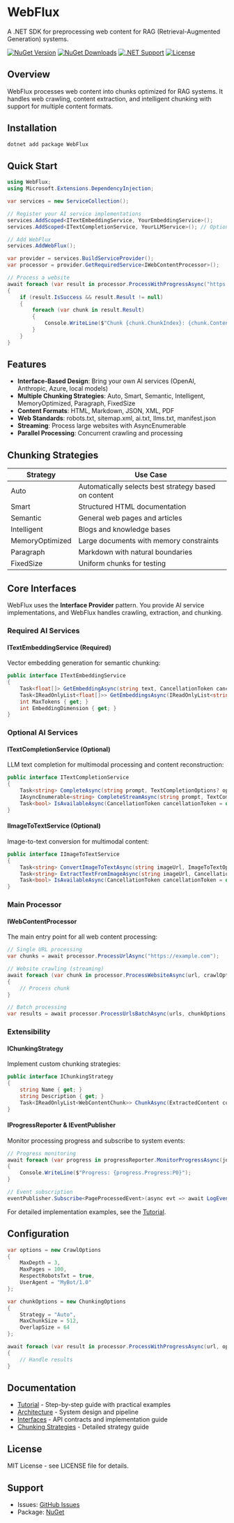 # WebFlux

A .NET SDK for preprocessing web content for RAG (Retrieval-Augmented Generation) systems.

[![NuGet Version](https://img.shields.io/nuget/v/WebFlux?style=flat-square&logo=nuget&color=004880)](https://www.nuget.org/packages/WebFlux/)
[![NuGet Downloads](https://img.shields.io/nuget/dt/WebFlux?style=flat-square&logo=nuget&color=004880)](https://www.nuget.org/packages/WebFlux/)
[![.NET Support](https://img.shields.io/badge/.NET-8%20|%209-512BD4?style=flat-square&logo=dotnet)](https://dotnet.microsoft.com/)
[![License](https://img.shields.io/github/license/iyulab/WebFlux?style=flat-square&color=green)](https://github.com/iyulab/WebFlux/blob/main/LICENSE)

## Overview

WebFlux processes web content into chunks optimized for RAG systems. It handles web crawling, content extraction, and intelligent chunking with support for multiple content formats.

## Installation

```bash
dotnet add package WebFlux
```

## Quick Start

```csharp
using WebFlux;
using Microsoft.Extensions.DependencyInjection;

var services = new ServiceCollection();

// Register your AI service implementations
services.AddScoped<ITextEmbeddingService, YourEmbeddingService>();
services.AddScoped<ITextCompletionService, YourLLMService>(); // Optional

// Add WebFlux
services.AddWebFlux();

var provider = services.BuildServiceProvider();
var processor = provider.GetRequiredService<IWebContentProcessor>();

// Process a website
await foreach (var result in processor.ProcessWithProgressAsync("https://example.com"))
{
    if (result.IsSuccess && result.Result != null)
    {
        foreach (var chunk in result.Result)
        {
            Console.WriteLine($"Chunk {chunk.ChunkIndex}: {chunk.Content}");
        }
    }
}
```

## Features

- **Interface-Based Design**: Bring your own AI services (OpenAI, Anthropic, Azure, local models)
- **Multiple Chunking Strategies**: Auto, Smart, Semantic, Intelligent, MemoryOptimized, Paragraph, FixedSize
- **Content Formats**: HTML, Markdown, JSON, XML, PDF
- **Web Standards**: robots.txt, sitemap.xml, ai.txt, llms.txt, manifest.json
- **Streaming**: Process large websites with AsyncEnumerable
- **Parallel Processing**: Concurrent crawling and processing

## Chunking Strategies

| Strategy | Use Case |
|----------|----------|
| Auto | Automatically selects best strategy based on content |
| Smart | Structured HTML documentation |
| Semantic | General web pages and articles |
| Intelligent | Blogs and knowledge bases |
| MemoryOptimized | Large documents with memory constraints |
| Paragraph | Markdown with natural boundaries |
| FixedSize | Uniform chunks for testing |

## Core Interfaces

WebFlux uses the **Interface Provider** pattern. You provide AI service implementations, and WebFlux handles crawling, extraction, and chunking.

### Required AI Services

#### ITextEmbeddingService (Required)
Vector embedding generation for semantic chunking:

```csharp
public interface ITextEmbeddingService
{
    Task<float[]> GetEmbeddingAsync(string text, CancellationToken cancellationToken = default);
    Task<IReadOnlyList<float[]>> GetEmbeddingsAsync(IReadOnlyList<string> texts, CancellationToken cancellationToken = default);
    int MaxTokens { get; }
    int EmbeddingDimension { get; }
}
```

### Optional AI Services

#### ITextCompletionService (Optional)
LLM text completion for multimodal processing and content reconstruction:

```csharp
public interface ITextCompletionService
{
    Task<string> CompleteAsync(string prompt, TextCompletionOptions? options = null, CancellationToken cancellationToken = default);
    IAsyncEnumerable<string> CompleteStreamAsync(string prompt, TextCompletionOptions? options = null, CancellationToken cancellationToken = default);
    Task<bool> IsAvailableAsync(CancellationToken cancellationToken = default);
}
```

#### IImageToTextService (Optional)
Image-to-text conversion for multimodal content:

```csharp
public interface IImageToTextService
{
    Task<string> ConvertImageToTextAsync(string imageUrl, ImageToTextOptions? options = null, CancellationToken cancellationToken = default);
    Task<string> ExtractTextFromImageAsync(string imageUrl, CancellationToken cancellationToken = default);
    Task<bool> IsAvailableAsync(CancellationToken cancellationToken = default);
}
```

### Main Processor

#### IWebContentProcessor
The main entry point for all web content processing:

```csharp
// Single URL processing
var chunks = await processor.ProcessUrlAsync("https://example.com");

// Website crawling (streaming)
await foreach (var chunk in processor.ProcessWebsiteAsync(url, crawlOptions, chunkOptions))
{
    // Process chunk
}

// Batch processing
var results = await processor.ProcessUrlsBatchAsync(urls, chunkOptions);
```

### Extensibility

#### IChunkingStrategy
Implement custom chunking strategies:

```csharp
public interface IChunkingStrategy
{
    string Name { get; }
    string Description { get; }
    Task<IReadOnlyList<WebContentChunk>> ChunkAsync(ExtractedContent content, ChunkingOptions? options = null, CancellationToken cancellationToken = default);
}
```

#### IProgressReporter & IEventPublisher
Monitor processing progress and subscribe to system events:

```csharp
// Progress monitoring
await foreach (var progress in progressReporter.MonitorProgressAsync(jobId))
{
    Console.WriteLine($"Progress: {progress.Progress:P0}");
}

// Event subscription
eventPublisher.Subscribe<PageProcessedEvent>(async evt => await LogEvent(evt));
```

For detailed implementation examples, see the [Tutorial](docs/TUTORIAL.md#핵심-인터페이스).

## Configuration

```csharp
var options = new CrawlOptions
{
    MaxDepth = 3,
    MaxPages = 100,
    RespectRobotsTxt = true,
    UserAgent = "MyBot/1.0"
};

var chunkOptions = new ChunkingOptions
{
    Strategy = "Auto",
    MaxChunkSize = 512,
    OverlapSize = 64
};

await foreach (var result in processor.ProcessWithProgressAsync(url, options, chunkOptions))
{
    // Handle results
}
```

## Documentation

- [Tutorial](docs/TUTORIAL.md) - Step-by-step guide with practical examples
- [Architecture](docs/ARCHITECTURE.md) - System design and pipeline
- [Interfaces](docs/INTERFACES.md) - API contracts and implementation guide
- [Chunking Strategies](docs/CHUNKING_STRATEGIES.md) - Detailed strategy guide

## License

MIT License - see LICENSE file for details.

## Support

- Issues: [GitHub Issues](https://github.com/iyulab/WebFlux/issues)
- Package: [NuGet](https://www.nuget.org/packages/WebFlux/)
